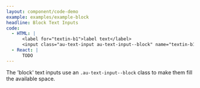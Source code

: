 ```yaml
---
layout: component/code-demo
example: examples/example-block
headline: Block Text Inputs
code:
  - HTML: |
      <label for="textin-b1">label text</label>
      <input class="au-text-input au-text-input--block" name="textin-b1" id="textin-b1" type="text" value="value">
  - React: |
      TODO
---
```


The 'block' text inputs use an `.au-text-input--block` class to make them fill the available space.
